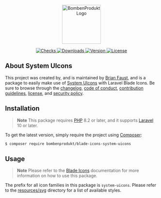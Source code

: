 <p align="center">
    <a href="https://bombenprodukt.com" target="_blank">
        <img src="https://raw.githubusercontent.com/faustbrian/assets/main/logo-text.svg" width="128" alt="BombenProdukt Logo" />
    </a>
</p>

<p align="center">
    <a href="https://github.com/faustbrian/blade-icons-system-uicons/actions">
        <img src="https://badge.sh/github/check-runs/BombenProdukt/blade-icons-system-uicons" alt="Checks" />
    </a>
    <a href="https://packagist.org/packages/bombenprodukt/blade-icons-system-uicons">
        <img src="https://badge.sh/packagist/downloads/BombenProdukt/blade-icons-system-uicons" alt="Downloads" />
    </a>
    <a href="https://packagist.org/packages/bombenprodukt/blade-icons-system-uicons">
        <img src="https://badge.sh/packagist/version/BombenProdukt/blade-icons-system-uicons" alt="Version" />
    </a>
    <a href="https://packagist.org/packages/bombenprodukt/blade-icons-system-uicons">
        <img src="https://badge.sh/packagist/license/BombenProdukt/blade-icons-system-uicons" alt="License" />
    </a>
</p>

## About System UIcons

This project was created by, and is maintained by [Brian Faust](https://github.com/faustbrian), and is a package to easily make use of [System UIcons](https://github.com/CoreyGinnivan/system-uicons) with Laravel Blade Icons. Be sure to browse through the [changelog](CHANGELOG.md), [code of conduct](.github/CODE_OF_CONDUCT.md), [contribution guidelines](.github/CONTRIBUTING.md), [license](LICENSE), and [security policy](.github/SECURITY.md).

## Installation

> **Note**
> This package requires [PHP](https://www.php.net/) 8.2 or later, and it supports [Laravel](https://laravel.com/) 10 or later.

To get the latest version, simply require the project using [Composer](https://getcomposer.org/):

```bash
$ composer require bombenprodukt/blade-icons-system-uicons
```

## Usage

> **Note**
> Please refer to the [Blade Icons](https://github.com/faustbrian/blade-icons) documentation for more information on how to use this package.

The prefix for all icon families in this package is `system-uicons`. Please refer to the [resources/svg](/resources/svg) directory for a list of available styles.
